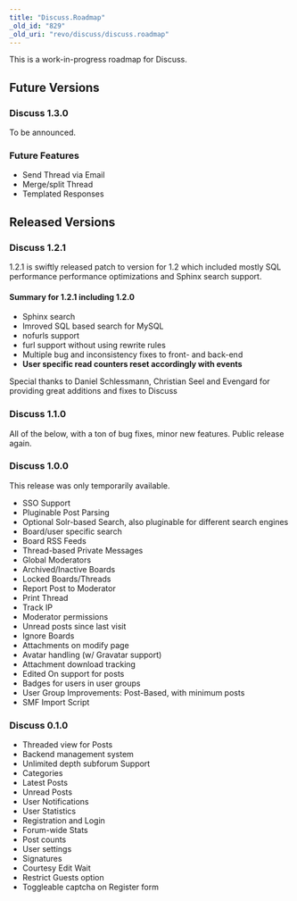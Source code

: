 ```yaml
---
title: "Discuss.Roadmap"
_old_id: "829"
_old_uri: "revo/discuss/discuss.roadmap"
---
```


This is a work-in-progress roadmap for Discuss.

Future Versions
---------------

### Discuss 1.3.0

To be announced.

### Future Features

- Send Thread via Email
- Merge/split Thread
- Templated Responses

Released Versions
-----------------

### Discuss 1.2.1

1.2.1 is swiftly released patch to version for 1.2 which included mostly SQL performance performance optimizations and Sphinx search support.

#### Summary for 1.2.1 including 1.2.0

- Sphinx search
- Imroved SQL based search for MySQL
- nofurls support
- furl support without using rewrite rules
- Multiple bug and inconsistency fixes to front- and back-end
- **User specific read counters reset accordingly with events**

Special thanks to Daniel Schlessmann, Christian Seel and Evengard for providing great additions and fixes to Discuss

### Discuss 1.1.0

All of the below, with a ton of bug fixes, minor new features. Public release again.

### Discuss 1.0.0

This release was only temporarily available.

- SSO Support
- Pluginable Post Parsing
- Optional Solr-based Search, also pluginable for different search engines
- Board/user specific search
- Board RSS Feeds
- Thread-based Private Messages
- Global Moderators
- Archived/Inactive Boards
- Locked Boards/Threads
- Report Post to Moderator
- Print Thread
- Track IP
- Moderator permissions
- Unread posts since last visit
- Ignore Boards
- Attachments on modify page
- Avatar handling (w/ Gravatar support)
- Attachment download tracking
- Edited On support for posts
- Badges for users in user groups
- User Group Improvements: Post-Based, with minimum posts
- SMF Import Script

### Discuss 0.1.0

- Threaded view for Posts
- Backend management system
- Unlimited depth subforum Support
- Categories
- Latest Posts
- Unread Posts
- User Notifications
- User Statistics
- Registration and Login
- Forum-wide Stats
- Post counts
- User settings
- Signatures
- Courtesy Edit Wait
- Restrict Guests option
- Toggleable captcha on Register form
